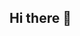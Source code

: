 ## Hi there 👋

<!--
**nuIsaac/nuIsaac** is a ✨ _special_ ✨ repository because its `README.md` (this file) appears on your GitHub profile.

Here are some ideas to get you started:

- 🔭 I’m currently working on school projects.
- 🌱 I’m currently learning how to work GitHub.
- 👯 I’m looking to collaborate on coding projects.
- 🤔 I’m looking for help with math work.
- 💬 Ask me about my favorite food.
- 📫 How to reach me: email.
- 😄 Pronouns: he/him
- ⚡ Fun fact: I love music.
-->
